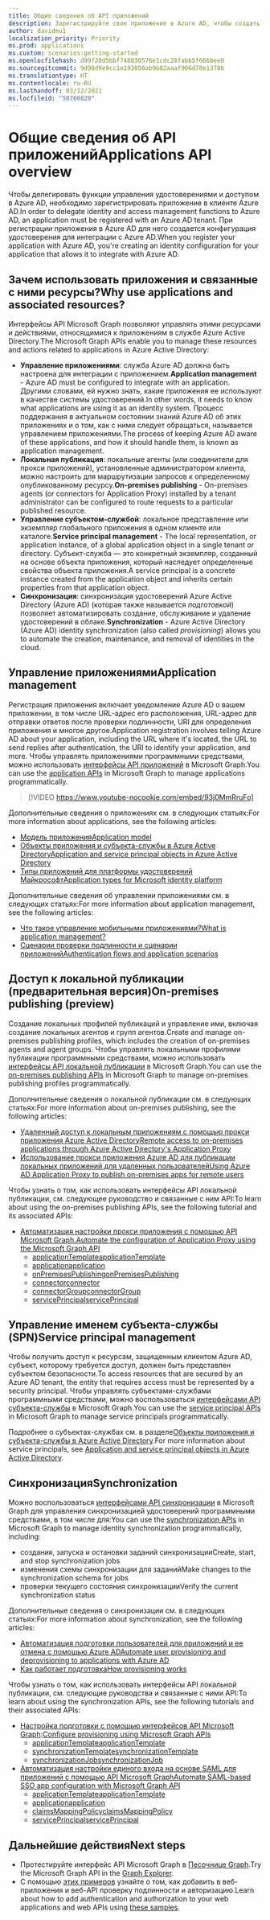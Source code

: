 ```yaml
---
title: Общие сведения об API приложений
description: Зарегистрируйте свое приложение в Azure AD, чтобы создать для него конфигурацию удостоверения для интеграции с Azure AD.
author: davidmu1
localization_priority: Priority
ms.prod: applications
ms.custom: scenarios:getting-started
ms.openlocfilehash: d99f20d5bbf748030576e1cdc28fabb5f666bee0
ms.sourcegitcommit: 9d98d9e9cc1e193850ab9b82aaaf906d70e1378b
ms.translationtype: HT
ms.contentlocale: ru-RU
ms.lasthandoff: 03/12/2021
ms.locfileid: "50760828"
---
```

# <a name="applications-api-overview"></a><span data-ttu-id="26a47-103">Общие сведения об API приложений</span><span class="sxs-lookup"><span data-stu-id="26a47-103">Applications API overview</span></span>

<span data-ttu-id="26a47-104">Чтобы делегировать функции управления удостоверениями и доступом в Azure AD, необходимо зарегистрировать приложение в клиенте Azure AD.</span><span class="sxs-lookup"><span data-stu-id="26a47-104">In order to delegate identity and access management functions to Azure AD, an application must be registered with an Azure AD tenant.</span></span> <span data-ttu-id="26a47-105">При регистрации приложения в Azure AD для него создается конфигурация удостоверения для интеграции с Azure AD.</span><span class="sxs-lookup"><span data-stu-id="26a47-105">When you register your application with Azure AD, you're creating an identity configuration for your application that allows it to integrate with Azure AD.</span></span>

## <a name="why-use-applications-and-associated-resources"></a><span data-ttu-id="26a47-106">Зачем использовать приложения и связанные с ними ресурсы?</span><span class="sxs-lookup"><span data-stu-id="26a47-106">Why use applications and associated resources?</span></span>

<span data-ttu-id="26a47-107">Интерфейсы API Microsoft Graph позволяют управлять этими ресурсами и действиями, относящимися к приложениям в службе Azure Active Directory.</span><span class="sxs-lookup"><span data-stu-id="26a47-107">The Microsoft Graph APIs enable you to manage these resources and actions related to applications in Azure Active Directory:</span></span>
- <span data-ttu-id="26a47-108">**Управление приложениями**: служба Azure AD должна быть настроена для интеграции с приложением.</span><span class="sxs-lookup"><span data-stu-id="26a47-108">**Application management** - Azure AD must be configured to integrate with an application.</span></span> <span data-ttu-id="26a47-109">Другими словами, ей нужно знать, какие приложения ее используют в качестве системы удостоверений.</span><span class="sxs-lookup"><span data-stu-id="26a47-109">In other words, it needs to know what applications are using it as an identity system.</span></span> <span data-ttu-id="26a47-110">Процесс поддержания в актуальном состоянии знаний Azure AD об этих приложениях и о том, как с ними следует обращаться, называется управлением приложениями.</span><span class="sxs-lookup"><span data-stu-id="26a47-110">The process of keeping Azure AD aware of these applications, and how it should handle them, is known as application management.</span></span>
- <span data-ttu-id="26a47-111">**Локальная публикация**: локальные агенты (или соединители для прокси приложений), установленные администратором клиента, можно настроить для маршрутизации запросов к определенному опубликованному ресурсу.</span><span class="sxs-lookup"><span data-stu-id="26a47-111">**On-premises publishing** - On-premises agents (or connectors for Application Proxy) installed by a tenant administrator can be configured to route requests to a particular published resource.</span></span>
- <span data-ttu-id="26a47-112">**Управление субъектом-службой**: локальное представление или экземпляр глобального приложения в одном клиенте или каталоге.</span><span class="sxs-lookup"><span data-stu-id="26a47-112">**Service principal management** - The local representation, or application instance, of a global application object in a single tenant or directory.</span></span> <span data-ttu-id="26a47-113">Субъект-служба — это конкретный экземпляр, созданный на основе объекта приложения, который наследует определенные свойства объекта приложения.</span><span class="sxs-lookup"><span data-stu-id="26a47-113">A service principal is a concrete instance created from the application object and inherits certain properties from that application object.</span></span>
- <span data-ttu-id="26a47-114">**Синхронизация**: синхронизация удостоверений Azure Active Directory (Azure AD) (которая также называется *подготовкой*) позволяет автоматизировать создание, обслуживание и удаление удостоверений в облаке.</span><span class="sxs-lookup"><span data-stu-id="26a47-114">**Synchronization** - Azure Active Directory (Azure AD) identity synchronization (also called *provisioning*) allows you to automate the creation, maintenance, and removal of identities in the cloud.</span></span>

## <a name="application-management"></a><span data-ttu-id="26a47-115">Управление приложениями</span><span class="sxs-lookup"><span data-stu-id="26a47-115">Application management</span></span>

<span data-ttu-id="26a47-116">Регистрация приложения включает уведомление Azure AD о вашем приложении, в том числе URL-адрес его расположения, URL-адрес для отправки ответов после проверки подлинности, URI для определения приложения и многое другое.</span><span class="sxs-lookup"><span data-stu-id="26a47-116">Application registration involves telling Azure AD about your application, including the URL where it's located, the URL to send replies after authentication, the URI to identify your application, and more.</span></span> <span data-ttu-id="26a47-117">Чтобы управлять приложениями программными средствами, можно использовать [интерфейсы API приложений](/graph/api/resources/application?view=graph-rest-1.0) в Microsoft Graph.</span><span class="sxs-lookup"><span data-stu-id="26a47-117">You can use the [application APIs](/graph/api/resources/application?view=graph-rest-1.0) in Microsoft Graph to manage applications programmatically.</span></span>

> [!VIDEO https://www.youtube-nocookie.com/embed/93j0MmRruFo]

<span data-ttu-id="26a47-118">Дополнительные сведения о приложениях см. в следующих статьях:</span><span class="sxs-lookup"><span data-stu-id="26a47-118">For more information about applications, see the following articles:</span></span>
- [<span data-ttu-id="26a47-119">Модель приложения</span><span class="sxs-lookup"><span data-stu-id="26a47-119">Application model</span></span>](/azure/active-directory/develop/application-model)
- [<span data-ttu-id="26a47-120">Объекты приложения и субъекта-службы в Azure Active Directory</span><span class="sxs-lookup"><span data-stu-id="26a47-120">Application and service principal objects in Azure Active Directory</span></span>](/azure/active-directory/develop/app-objects-and-service-principals)
- [<span data-ttu-id="26a47-121">Типы приложений для платформы удостоверений Майкрософт</span><span class="sxs-lookup"><span data-stu-id="26a47-121">Application types for Microsoft identity platform</span></span>](/azure/active-directory/develop/v2-app-types)

<span data-ttu-id="26a47-122">Дополнительные сведения об управлении приложениями см. в следующих статьях:</span><span class="sxs-lookup"><span data-stu-id="26a47-122">For more information about application management, see the following articles:</span></span>
- [<span data-ttu-id="26a47-123">Что такое управление мобильными приложениями?</span><span class="sxs-lookup"><span data-stu-id="26a47-123">What is application management?</span></span>](/azure/active-directory/manage-apps/what-is-application-management)
- [<span data-ttu-id="26a47-124">Сценарии проверки подлинности и сценарии приложений</span><span class="sxs-lookup"><span data-stu-id="26a47-124">Authentication flows and application scenarios</span></span>](/azure/active-directory/develop/authentication-flows-app-scenarios)

## <a name="on-premises-publishing-preview"></a><span data-ttu-id="26a47-125">Доступ к локальной публикации (предварительная версия)</span><span class="sxs-lookup"><span data-stu-id="26a47-125">On-premises publishing (preview)</span></span>

<span data-ttu-id="26a47-126">Создание локальных профилей публикаций и управление ими, включая создание локальных агентов и групп агентов.</span><span class="sxs-lookup"><span data-stu-id="26a47-126">Create and manage on-premises publishing profiles, which includes the creation of on-premises agents and agent groups.</span></span> <span data-ttu-id="26a47-127">Чтобы управлять локальными профилями публикации программными средствами, можно использовать [интерфейсы API локальной публикации](/graph/api/resources/onpremisespublishingprofile-root) в Microsoft Graph.</span><span class="sxs-lookup"><span data-stu-id="26a47-127">You can use the [on-premises publishing APIs](/graph/api/resources/onpremisespublishingprofile-root) in Microsoft Graph to manage on-premises publishing profiles programmatically.</span></span>

<span data-ttu-id="26a47-128">Дополнительные сведения о локальной публикации см. в следующих статьях:</span><span class="sxs-lookup"><span data-stu-id="26a47-128">For more information about on-premises publishing, see the following articles:</span></span>
- [<span data-ttu-id="26a47-129">Удаленный доступ к локальным приложениям с помощью прокси приложения Azure Active Directory</span><span class="sxs-lookup"><span data-stu-id="26a47-129">Remote access to on-premises applications through Azure Active Directory's Application Proxy</span></span>](/azure/active-directory/manage-apps/application-proxy)
- [<span data-ttu-id="26a47-130">Использование прокси приложения Azure AD для публикации локальных приложений для удаленных пользователей</span><span class="sxs-lookup"><span data-stu-id="26a47-130">Using Azure AD Application Proxy to publish on-premises apps for remote users</span></span>](/azure/active-directory/manage-apps/what-is-application-proxy)

<span data-ttu-id="26a47-131">Чтобы узнать о том, как использовать интерфейсы API локальной публикации, см. следующее руководство и связанные с ним API:</span><span class="sxs-lookup"><span data-stu-id="26a47-131">To learn about using the on-premises publishing APIs, see the following tutorial and its associated APIs:</span></span>
- [<span data-ttu-id="26a47-132">Автоматизация настройки прокси приложения с помощью API Microsoft Graph.</span><span class="sxs-lookup"><span data-stu-id="26a47-132">Automate the configuration of Application Proxy using the Microsoft Graph API</span></span>](./application-proxy-configure-api.md)
    - [<span data-ttu-id="26a47-133">applicationTemplate</span><span class="sxs-lookup"><span data-stu-id="26a47-133">applicationTemplate</span></span>](/graph/api/resources/applicationtemplate?view=graph-rest-1.0)
    - [<span data-ttu-id="26a47-134">application</span><span class="sxs-lookup"><span data-stu-id="26a47-134">application</span></span>](/graph/api/resources/application?view=graph-rest-1.0)
    - [<span data-ttu-id="26a47-135">onPremisesPublishing</span><span class="sxs-lookup"><span data-stu-id="26a47-135">onPremisesPublishing</span></span>](/graph/api/resources/onpremisespublishingprofile-root)
    - [<span data-ttu-id="26a47-136">connector</span><span class="sxs-lookup"><span data-stu-id="26a47-136">connector</span></span>](/graph/api/resources/connector)
    - [<span data-ttu-id="26a47-137">connectorGroup</span><span class="sxs-lookup"><span data-stu-id="26a47-137">connectorGroup</span></span>](/graph/api/resources/connectorgroup)
    - [<span data-ttu-id="26a47-138">servicePrincipal</span><span class="sxs-lookup"><span data-stu-id="26a47-138">servicePrincipal</span></span>](/graph/api/resources/serviceprincipal?view=graph-rest-1.0)

## <a name="service-principal-management"></a><span data-ttu-id="26a47-139">Управление именем субъекта-службы (SPN)</span><span class="sxs-lookup"><span data-stu-id="26a47-139">Service principal management</span></span>

<span data-ttu-id="26a47-140">Чтобы получить доступ к ресурсам, защищенным клиентом Azure AD, субъект, которому требуется доступ, должен быть представлен субъектом безопасности.</span><span class="sxs-lookup"><span data-stu-id="26a47-140">To access resources that are secured by an Azure AD tenant, the entity that requires access must be represented by a security principal.</span></span> <span data-ttu-id="26a47-141">Чтобы управлять субъектами-службами программными средствами, можно воспользоваться [интерфейсами API субъекта-службы](/graph/api/resources/serviceprincipal?view=graph-rest-1.0) в Microsoft Graph.</span><span class="sxs-lookup"><span data-stu-id="26a47-141">You can use the [service principal APIs](/graph/api/resources/serviceprincipal?view=graph-rest-1.0) in Microsoft Graph to manage service principals programmatically.</span></span>

<span data-ttu-id="26a47-142">Подробнее о субъектах-службах см. в разделе[Объекты приложения и субъекта-службы в Azure Active Directory](/azure/active-directory/develop/app-objects-and-service-principals).</span><span class="sxs-lookup"><span data-stu-id="26a47-142">For more information about service principals, see [Application and service principal objects in Azure Active Directory](/azure/active-directory/develop/app-objects-and-service-principals).</span></span>

## <a name="synchronization"></a><span data-ttu-id="26a47-143">Синхронизация</span><span class="sxs-lookup"><span data-stu-id="26a47-143">Synchronization</span></span>

<span data-ttu-id="26a47-144">Можно воспользоваться [интерфейсами API синхронизации](/graph/api/resources/synchronization-overview) в Microsoft Graph для управления синхронизацией удостоверений программными средствами, в том числе для:</span><span class="sxs-lookup"><span data-stu-id="26a47-144">You can use the [synchronization APIs](/graph/api/resources/synchronization-overview) in Microsoft Graph to manage identity synchronization programmatically, including:</span></span>
- <span data-ttu-id="26a47-145">создания, запуска и остановки заданий синхронизации</span><span class="sxs-lookup"><span data-stu-id="26a47-145">Create, start, and stop synchronization jobs</span></span>
- <span data-ttu-id="26a47-146">изменения схемы синхронизации для заданий</span><span class="sxs-lookup"><span data-stu-id="26a47-146">Make changes to the synchronization schema for jobs</span></span>
- <span data-ttu-id="26a47-147">проверки текущего состояния синхронизации</span><span class="sxs-lookup"><span data-stu-id="26a47-147">Verify the current synchronization status</span></span>

<span data-ttu-id="26a47-148">Дополнительные сведения о синхронизации см. в следующих статьях:</span><span class="sxs-lookup"><span data-stu-id="26a47-148">For more information about synchronization, see the following articles:</span></span>
- [<span data-ttu-id="26a47-149">Автоматизация подготовки пользователей для приложений и ее отмена с помощью Azure AD</span><span class="sxs-lookup"><span data-stu-id="26a47-149">Automate user provisioning and deprovisioning to applications with Azure AD</span></span>](/azure/active-directory/app-provisioning/user-provisioning)
- [<span data-ttu-id="26a47-150">Как работает подготовка</span><span class="sxs-lookup"><span data-stu-id="26a47-150">How provisioning works</span></span>](/azure/active-directory/app-provisioning/how-provisioning-works)

<span data-ttu-id="26a47-151">Чтобы узнать о том, как использовать интерфейсы API локальной публикации, см. следующие руководства и связанные с ними API:</span><span class="sxs-lookup"><span data-stu-id="26a47-151">To learn about using the synchronization APIs, see the following tutorials and their associated APIs:</span></span>
- <span data-ttu-id="26a47-152">[Настройка подготовки с помощью интерфейсов API Microsoft Graph](/azure/active-directory/app-provisioning/application-provisioning-configure-api):</span><span class="sxs-lookup"><span data-stu-id="26a47-152">[Configure provisioning using Microsoft Graph APIs](/azure/active-directory/app-provisioning/application-provisioning-configure-api)</span></span>
    - [<span data-ttu-id="26a47-153">applicationTemplate</span><span class="sxs-lookup"><span data-stu-id="26a47-153">applicationTemplate</span></span>](/graph/api/resources/applicationtemplate?view=graph-rest-1.0)
    - [<span data-ttu-id="26a47-154">synchronizationTemplate</span><span class="sxs-lookup"><span data-stu-id="26a47-154">synchronizationTemplate</span></span>](/graph/api/resources/synchronization-synchronizationtemplate)
    - [<span data-ttu-id="26a47-155">synchronizationJob</span><span class="sxs-lookup"><span data-stu-id="26a47-155">synchronizationJob</span></span>](/graph/api/resources/synchronization-synchronizationjob)
- [<span data-ttu-id="26a47-156">Автоматизация настройки единого входа на основе SAML для приложений с помощью API Microsoft Graph</span><span class="sxs-lookup"><span data-stu-id="26a47-156">Automate SAML-based SSO app configuration with Microsoft Graph API</span></span>](/azure/active-directory/manage-apps/application-saml-sso-configure-api)
    - [<span data-ttu-id="26a47-157">applicationTemplate</span><span class="sxs-lookup"><span data-stu-id="26a47-157">applicationTemplate</span></span>](/graph/api/resources/applicationtemplate?view=graph-rest-1.0)
    - [<span data-ttu-id="26a47-158">application</span><span class="sxs-lookup"><span data-stu-id="26a47-158">application</span></span>](/graph/api/resources/application?view=graph-rest-1.0)
    - [<span data-ttu-id="26a47-159">claimsMappingPolicy</span><span class="sxs-lookup"><span data-stu-id="26a47-159">claimsMappingPolicy</span></span>](/graph/api/resources/claimsmappingpolicy)
    - [<span data-ttu-id="26a47-160">servicePrincipal</span><span class="sxs-lookup"><span data-stu-id="26a47-160">servicePrincipal</span></span>](/graph/api/resources/serviceprincipal?view=graph-rest-1.0)

## <a name="next-steps"></a><span data-ttu-id="26a47-161">Дальнейшие действия</span><span class="sxs-lookup"><span data-stu-id="26a47-161">Next steps</span></span>
- <span data-ttu-id="26a47-162">Протестируйте интерфейс API Microsoft Graph в [Песочнице Graph](https://developer.microsoft.com/graph/graph-explorer).</span><span class="sxs-lookup"><span data-stu-id="26a47-162">Try the Microsoft Graph API in the [Graph Explorer](https://developer.microsoft.com/graph/graph-explorer).</span></span>
- <span data-ttu-id="26a47-163">С помощью [этих примеров](/azure/active-directory/develop/sample-v2-code) узнайте о том, как добавить в веб-приложения и веб-API проверку подлинности и авторизацию.</span><span class="sxs-lookup"><span data-stu-id="26a47-163">Learn about how to add authentication and authorization to your web applications and web APIs using [these samples](/azure/active-directory/develop/sample-v2-code).</span></span>